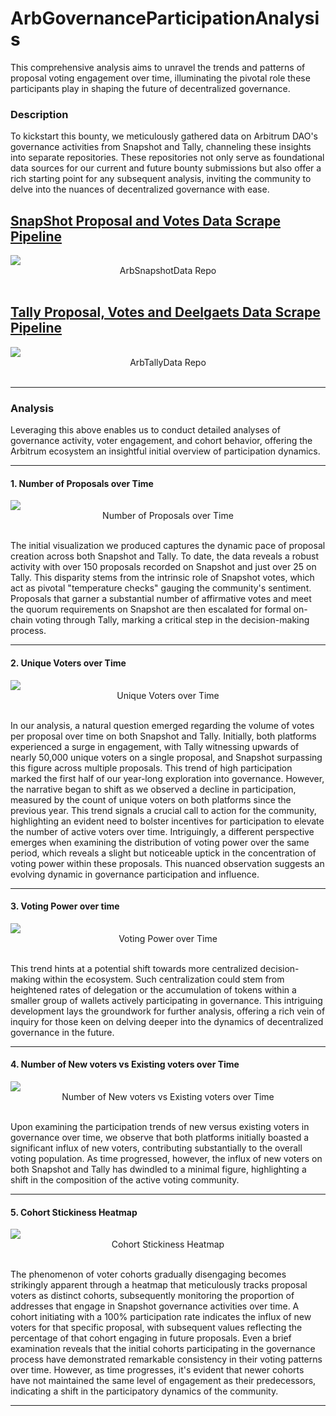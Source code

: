 # ArbGovernanceParticipationAnalysis
This comprehensive analysis aims to unravel the trends and patterns of proposal voting engagement over time, illuminating the pivotal role these participants play in shaping the future of decentralized governance.

### Description
To kickstart this bounty, we meticulously gathered data on Arbitrum DAO's governance activities from Snapshot and Tally, channeling these insights into separate repositories. These repositories not only serve as foundational data sources for our current and future bounty submissions but also offer a rich starting point for any subsequent analysis, inviting the community to delve into the nuances of decentralized governance with ease.

## [SnapShot Proposal and Votes Data Scrape Pipeline](https://github.com/yogesh-bansal/ArbSnapshotData)
<img src="www/SnapshotRepo.png" align="center"/>
<div align="center">ArbSnapshotData Repo</div>
&nbsp;
&nbsp;

## [Tally Proposal, Votes and Deelgaets Data Scrape Pipeline](https://github.com/yogesh-bansal/ArbTallyData)
<img src="www/TallyRepo.png" align="center"/>
<div align="center">ArbTallyData Repo</div>
&nbsp;
&nbsp;

<hr>

### Analysis

Leveraging this above enables us to conduct detailed analyses of governance activity, voter engagement, and cohort behavior, offering the Arbitrum ecosystem an insightful initial overview of participation dynamics.

<hr>

#### 1. Number of Proposals over Time

<img src="www/p1.jpg" align="center"/>
<div align="center">Number of Proposals over Time</div>
&nbsp;
&nbsp;

The initial visualization we produced captures the dynamic pace of proposal creation across both Snapshot and Tally. To date, the data reveals a robust activity with over 150 proposals recorded on Snapshot and just over 25 on Tally. This disparity stems from the intrinsic role of Snapshot votes, which act as pivotal "temperature checks" gauging the community's sentiment. Proposals that garner a substantial number of affirmative votes and meet the quorum requirements on Snapshot are then escalated for formal on-chain voting through Tally, marking a critical step in the decision-making process.

<hr>

#### 2. Unique Voters over Time

<img src="www/p2.jpg" align="center"/>
<div align="center">Unique Voters over Time</div>
&nbsp;
&nbsp;

In our analysis, a natural question emerged regarding the volume of votes per proposal over time on both Snapshot and Tally. Initially, both platforms experienced a surge in engagement, with Tally witnessing upwards of nearly 50,000 unique voters on a single proposal, and Snapshot surpassing this figure across multiple proposals. This trend of high participation marked the first half of our year-long exploration into governance. However, the narrative began to shift as we observed a decline in participation, measured by the count of unique voters on both platforms since the previous year. This trend signals a crucial call to action for the community, highlighting an evident need to bolster incentives for participation to elevate the number of active voters over time. Intriguingly, a different perspective emerges when examining the distribution of voting power over the same period, which reveals a slight but noticeable uptick in the concentration of voting power within these proposals. This nuanced observation suggests an evolving dynamic in governance participation and influence.

<hr>

#### 3. Voting Power over time

<img src="www/p5.jpg" align="center"/>
<div align="center">Voting Power over Time</div>
&nbsp;
&nbsp;

This trend hints at a potential shift towards more centralized decision-making within the ecosystem. Such centralization could stem from heightened rates of delegation or the accumulation of tokens within a smaller group of wallets actively participating in governance. This intriguing development lays the groundwork for further analysis, offering a rich vein of inquiry for those keen on delving deeper into the dynamics of decentralized governance in the future.

<hr>

#### 4. Number of New voters vs Existing voters over Time

<img src="www/p3.jpg" align="center"/>
<div align="center">Number of New voters vs Existing voters over Time</div>
&nbsp;
&nbsp;

Upon examining the participation trends of new versus existing voters in governance over time, we observe that both platforms initially boasted a significant influx of new voters, contributing substantially to the overall voting population. As time progressed, however, the influx of new voters on both Snapshot and Tally has dwindled to a minimal figure, highlighting a shift in the composition of the active voting community.

<hr>

#### 5. Cohort Stickiness Heatmap

<img src="www/p4.png" align="center"/>
<div align="center">Cohort Stickiness Heatmap</div>
&nbsp;
&nbsp;

The phenomenon of voter cohorts gradually disengaging becomes strikingly apparent through a heatmap that meticulously tracks proposal voters as distinct cohorts, subsequently monitoring the proportion of addresses that engage in Snapshot governance activities over time. A cohort initiating with a 100% participation rate indicates the influx of new voters for that specific proposal, with subsequent values reflecting the percentage of that cohort engaging in future proposals. Even a brief examination reveals that the initial cohorts participating in the governance process have demonstrated remarkable consistency in their voting patterns over time. However, as time progresses, it's evident that newer cohorts have not maintained the same level of engagement as their predecessors, indicating a shift in the participatory dynamics of the community.

<hr>
